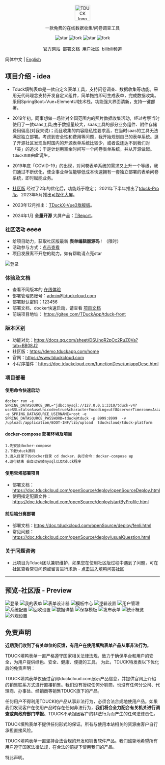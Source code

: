 <p align="center">
    <a href="https://www.tduckcloud.com" target="_blank" rel="noopener noreferrer">
        <img style="margin-bottom: 0px;" width="50px" src="https://oss.tduckcloud.com/online/favicon-blue%20%281%29.png" alt="TDUCK logo" />
    </a>
</p>

<p align="center">一款免费的在线数据收集/问卷调查工具</p>

<p align="center">
    <img src='https://gitee.com/TDuckApp/tduck-platform/badge/star.svg?theme=dark' alt='star'></img>
    <img src='https://gitee.com/TDuckApp/tduck-platform/badge/fork.svg?theme=dark' alt='fork'></img>
    <img src='https://img.shields.io/github/stars/tduckcloud/tduck-platform?style=social' alt='star'></img>
    <img src='https://img.shields.io/github/forks/tduckcloud/tduck-platform?style=social' alt='fork'></img>
    <br />
    <br />   
    <a href="https://www.tduckcloud.com/" target="_blank">官方网站</a>&nbsp;
    <a href="https://doc.tduckcloud.com"  target="_blank" >部署文档</a>&nbsp;
    <a href="https://gitee.com/TDuckApp/tduck-platform/issues" target="_blank">用户社区</a>&nbsp;
    <a href="https://space.bilibili.com/409825300" target="_blank">bilibili频道</a>
</p>


简体中文 |  [English](./README_en.md)

## 项目介绍 - idea

- Tduck填鸭表单是一款自定义表单工具，支持问卷调查、数据收集等功能。采用无代码理念支持开发自定义组件，简单拖拽即可生成表单，完成数据收集。采用SpringBoot+Vue+ElementUI技术栈，功能强大界面清新，支持一键部署。

- 2019年初，同事想做一场针对全国范围内的照片数据收集活动，经过考察当时使用了一款saas工具;由于数据量较大，saas工具的部分业务组件、附件存储费用偏高(对我来说)；而且收集的内容隐私性要求高，在当时saas的工具无法满足独立部署。考虑到安全性和费用等问题，我开始规划自己的表单系统。逛了开源社区发现当时国内的开源表单系统比较少，或者说还达不到我们对「美」的追求；于是计划用空余时间写一个问卷表单系统，并从开源做起。```tduck表单```由此诞生。

- 2019年底「COVID-19」的出现，对问卷表单系统的需求又上升一个等级，我们通过不断优化，使企事业单位能够低成本快速拥有一套独立部署的表单问卷系统，即时赋能业务。

- [社区版](https://demo.tduckapp.com) 经过了2年的优化后，功能趋于稳定； 2021年下半年推出了[tduck-Pro版](https://pro.tduckcloud.com)，2023年5月推出<a href="https://pro.tduckcloud.com/s/LNnVStZV" target="_blank">可视化大屏</a>。

- 2023年12月推出：<a href="https://www.tduckcloud.com/x" target="_blank">TDuckX-Vue3旗舰版</a>。

- 2024年1月 **全量开源** 大屏产品：<a href="https://gitee.com/TDuckApp/tduck-report-platform" target="_blank">TReport</a>。


### 社区活动 🔥🔥🔥🔥
- 给项目助力，获取社区版最新 **表单编辑器源码**！（限时）
- 活动参与方式：[点击查看](https://doc.tduckcloud.com/openSource/#hot-%E7%A4%BE%E5%8C%BA%E6%B4%BB%E5%8A%A8-%F0%9F%94%A5)
- 项目发展离不开您的助力，如有帮助请点亮star

![登录](readmeImages/star.gif)

### 体验及文档
- 查看不同版本的 <a href="http://www.tduckcloud.com" target="_blank">在线体验</a>
- 部署管理员账号：admin@tduckcloud.com
- 部署默认密码：123456
- 部署文档、docker快速启动，请查看 <a href="https://doc.tduckcloud.com" target="_blank">项目文档</a>
- 前端项目地址： https://gitee.com/TDuckApp/tduck-front

### 版本区别
- 功能对比：https://docs.qq.com/sheet/DSUhoR2pOc2RuZ0Va?tab=BB08J2
- 社区版：https://demo.tduckapp.com/home
- 官网：https://www.tduckcloud.com
- 小程序插件：https://doc.tduckcloud.com/functionDesc/uniappDesc.html

### 项目部署

#### 使用命令快速启动
```shell
docker run -e SPRING_DATASOURCE_URL="jdbc:mysql://127.0.0.1:3310/tduck-v4?useSSL=false&useUnicode=true&characterEncoding=utf8&serverTimezone=Asia/Shanghai&tinyInt1isBit=false&nullCatalogMeansCurrent=true" -e SPRING_DATASOURCE_USERNAME=root -e SPRING_DATASOURCE_PASSWORD=tduck@tduck -p 8999:8999  -v /upload:/application/BOOT-INF/lib/upload  tduckcloud/tduck-platform
```
#### docker-compose 部署环境及项目
```shell
1.先安装docker-compose
2.下载tduck源码
3.进入目录下的docker目录 cd docker，执行命令：docker-compose up
4.运行结束 会自动安装mysql以及tduck程序
```
#### 使用宝塔部署项目
- 部署文档：https://doc.tduckcloud.com/openSource/deploy/openSourceDeploy.html
- 使用指定配置文件：https://doc.tduckcloud.com/openSource/deploy/startByProfile.html

#### 前后端分离部署
- 部署文档：https://doc.tduckcloud.com/openSource/deploy/fenli.html
- 常见问题：https://doc.tduckcloud.com/openSource/deploy/usualQuestion.html

### 关于问题咨询
- 此项目为Tduck团队兼职维护，如果您在使用社区版过程中遇到了问题，可在社区查看常见问题或留言进行求助 - [点击进入填鸭问答社区](https://gitee.com/TDuckApp/tduck-platform/issues)
------------------------------

## 预览-社区版 - Preview

![登录](readmeImages/screely-1680875090915.png)
![我的表单](readmeImages/screely-1680873937150.png)
![表单设计器](readmeImages/screely-1680873554938.png)
![模板中心](readmeImages/screely-1680874308945.png)
![逻辑设置](readmeImages/screely-1680873488767.png)
![用户管理](readmeImages/screely-1680874985938.png)
![系统配置](readmeImages/screely-1680874351097.png)
![回收设置](readmeImages/screely-1680873612592.png)
![数据详情](readmeImages/screely-1680873703554.png)
![保存模板](readmeImages/screely-1680873844396.png)
![发布表单](readmeImages/screely-1680873661475.png)
![统计概览](readmeImages/screely-1680873817576.png)
![外观设置](readmeImages/screely-1680873577743.png)


## 免责声明

**近期我们收到了有关单位的反馈，有用户在使用填鸭表单产品从事非法行为**。

TDUCK填鸭表单一直严格遵守国家相关法律法规，致力于确保平台和用户的安全，为用户提供绿色、安全、健康、便捷的工具。 为此，TDUCK特发表以下优化后的免责声明：

TDUCK填鸭表单仅通过官网tduckcloud.com展示产品信息，并提供官网上介绍的销售联系方式进行直接销售。我们没有授权任何分销商，也没有任何分公司、代理商、办事处、经销商等销售TDUCK旗下的产品。

任何用户不得利用TDUCK的产品从事非法行为，必须合法合规地使用产品。如果我们发现客户在使用产品时存在任何非法行为，**我们将会全力配合有关机关进行调查或向政府部门举报**。TDUCK不承担因客户的非法行为而产生的任何法律责任。

TDUCK填鸭表单不提供任何形式的保证。所有与使用本站相关的资源由客户自行承担直接风险。

TDUCK填鸭表单一直坚持合法合规的开发和销售软件产品。我们诚挚地希望所有用户遵守国家法律法规，在合法的前提下使用我们的产品。

特此声明。


